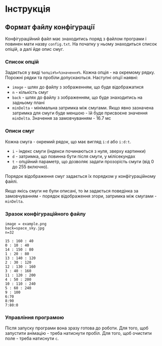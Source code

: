 # Інструкція
## Формат файлу конфігурації
Конфігураційний файл має знаходитись поряд з файлом програми і повинен мати назву `config.txt`.
На початку у ньому знаходиться список опіцій, а далі йде опис смуг.

### Cписок опцій
Задається у виді `%опція%=%значення%`. Кожна опція - на окремому рядку. Порожні рядки та пробіли допускаються.
Наступні опції наявні:
* `image` - шлях до файлу з зображенням, що буде відображатися
* `n` - кількість смуг
* `back` - шлях до файлу з зображенням, що буде знаходитись на задньому плані
* `minDelta` - мінімальна затримка між смугами. Якщо явно зазначена затримка для смуги буде меншою -
їй буде присвоєне значення `minDelta`. Значення за замовчуванням - 16.7 мс

### Описи смуг

Кожна смуга - окремий рядок, що має вигляд `i:d` або `i:d:t`. 
* `i` - індекс смуги (індекси починаються з нуля, зверху картинки)
* `d` - затримка, що повинна бути після смуги, у мілісекундах
* `t` - опційний параметр, що дозволяє задати прозорість смуги (від 0 до 255 включно).

Порядок відображення смуг задається їх порядком у конфігураційному файлі.

Якщо якісь смуги не були описані, то ім задається поведінка за замовчуванням - порядок відображення згори, 
затримка між смугами - `minDelta`.

### Зразок конфігураційного файлу

```
image = example.png
back=space_sky.jpg
n=32

15 : 160 : 40
0 : 10 : 40
14 : 150 : 80
1 : 20 : 80
13 : 140 : 120
2 : 30 : 120
12 : 130 : 160
3 : 40 : 160
11 : 120 : 200
4 : 50 : 200
10 : 110 : 240
5 : 60 : 240
9 : 100
6:70
8:90
7:80:0
```

### Управління програмою

Після запуску програми вона зразу готова до роботи. 
Для того, щоб запустити анімацію - треба натиснути пробіл. Для того, щоб очистити поле - треба натиснути `c`.
